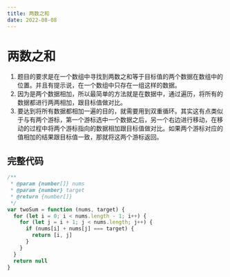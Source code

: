 ```yaml
---
title: 两数之和
date: 2022-08-08
---
```


# 两数之和

1. 题目的要求是在一个数组中寻找到两数之和等于目标值的两个数据在数组中的位置。并且有提示说，在一个数组中只存在一组这样的数据。
2. 因为是两个数据相加，所以最简单的方法就是在数据中，通过遍历，将所有的数据都进行两两相加，跟目标值做对比。
3. 要达到将所有数据都相加一遍的目的，就需要用到双重循环。其实这有点类似于与有两个游标，第一个游标选中一个数据之后，另一个右边进行移动，在移动的过程中将两个游标指向的数据相加跟目标值做对比。如果两个游标对应的值相加的结果跟目标值一致，那就将这两个游标返回。

## 完整代码

```javascript
/**
 * @param {number[]} nums
 * @param {number} target
 * @return {number[]}
 */
var twoSum = function (nums, target) {
  for (let i = 0; i < nums.length - 1; i++) {
    for (let j = i + 1; j < nums.length; j++) {
      if (nums[i] + nums[j] === target) {
        return [i, j]
      }
    }
  }
  return null
}
```
